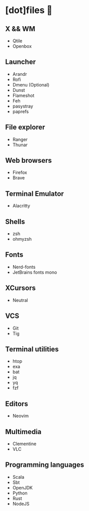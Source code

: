# [dot]files :dromedary_camel:

## X && WM
- Qtile
- Openbox

## Launcher
- Arandr
- Rofi
- Dmenu (Optional)
- Dunst
- Flameshot
- Feh
- pasystray
- paprefs

## File explorer
- Ranger
- Thunar

## Web browsers
- Firefox
- Brave

## Terminal Emulator
- Alacritty

## Shells
- zsh
- ohmyzsh

## Fonts
- Nerd-fonts
- JetBrains fonts mono

## XCursors
- Neutral

## VCS
- Git
- Tig

## Terminal utilities
- htop
- exa
- bat
- jq
- yq
- fzf

## Editors
- Neovim

## Multimedia
- Clementine
- VLC

## Programming languages
- Scala
- Sbt
- OpenJDK
- Python
- Rust
- NodeJS

